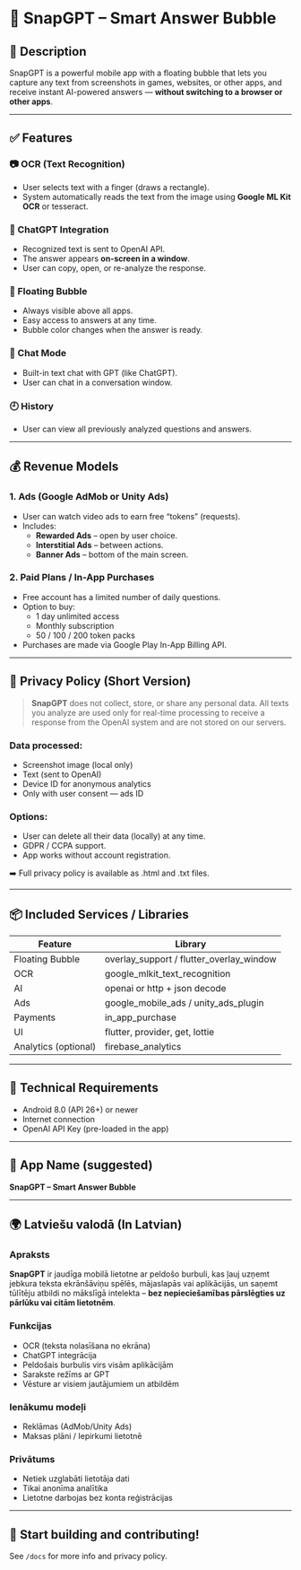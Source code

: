 # 📱 SnapGPT – Smart Answer Bubble

## 🌟 Description

SnapGPT is a powerful mobile app with a floating bubble that lets you capture any text from screenshots in games, websites, or other apps, and receive instant AI-powered answers — **without switching to a browser or other apps**.

---

## ✅ Features

### 📷 OCR (Text Recognition)

- User selects text with a finger (draws a rectangle).
- System automatically reads the text from the image using **Google ML Kit OCR** or tesseract.

### 🤖 ChatGPT Integration

- Recognized text is sent to OpenAI API.
- The answer appears **on-screen in a window**.
- User can copy, open, or re-analyze the response.

### 🔘 Floating Bubble

- Always visible above all apps.
- Easy access to answers at any time.
- Bubble color changes when the answer is ready.

### 💬 Chat Mode

- Built-in text chat with GPT (like ChatGPT).
- User can chat in a conversation window.

### 🕘 History

- User can view all previously analyzed questions and answers.

---

## 💰 Revenue Models

### 1. **Ads (Google AdMob or Unity Ads)**

- User can watch video ads to earn free “tokens” (requests).
- Includes:
  - **Rewarded Ads** – open by user choice.
  - **Interstitial Ads** – between actions.
  - **Banner Ads** – bottom of the main screen.

### 2. **Paid Plans / In-App Purchases**

- Free account has a limited number of daily questions.
- Option to buy:
  - 1 day unlimited access
  - Monthly subscription
  - 50 / 100 / 200 token packs
- Purchases are made via Google Play In-App Billing API.

---

## 🔐 Privacy Policy (Short Version)

> **SnapGPT** does not collect, store, or share any personal data. All texts you analyze are used only for real-time processing to receive a response from the OpenAI system and are not stored on our servers.

### Data processed:

- Screenshot image (local only)
- Text (sent to OpenAI)
- Device ID for anonymous analytics
- Only with user consent — ads ID

### Options:

- User can delete all their data (locally) at any time.
- GDPR / CCPA support.
- App works without account registration.

➡️ Full privacy policy is available as .html and .txt files.

---

## 📦 Included Services / Libraries

| Feature                | Library                                   |
| ---------------------- | ------------------------------------------|
| Floating Bubble        | overlay_support / flutter_overlay_window  |
| OCR                    | google_mlkit_text_recognition             |
| AI                     | openai or http + json decode              |
| Ads                    | google_mobile_ads / unity_ads_plugin      |
| Payments               | in_app_purchase                           |
| UI                     | flutter, provider, get, lottie            |
| Analytics (optional)   | firebase_analytics                        |

---

## 🧠 Technical Requirements

- Android 8.0 (API 26+) or newer
- Internet connection
- OpenAI API Key (pre-loaded in the app)

---

## 📲 App Name (suggested)

**SnapGPT – Smart Answer Bubble**

---

## 🌍 Latviešu valodā (In Latvian)

### Apraksts

**SnapGPT** ir jaudīga mobilā lietotne ar peldošo burbuli, kas ļauj uzņemt jebkura teksta ekrānšāviņu spēlēs, mājaslapās vai aplikācijās, un saņemt tūlītēju atbildi no mākslīgā intelekta – **bez nepieciešamības pārslēgties uz pārlūku vai citām lietotnēm**.

### Funkcijas

- OCR (teksta nolasīšana no ekrāna)
- ChatGPT integrācija
- Peldošais burbulis virs visām aplikācijām
- Sarakste režīms ar GPT
- Vēsture ar visiem jautājumiem un atbildēm

### Ienākumu modeļi

- Reklāmas (AdMob/Unity Ads)
- Maksas plāni / Iepirkumi lietotnē

### Privātums

- Netiek uzglabāti lietotāja dati
- Tikai anonīma analītika
- Lietotne darbojas bez konta reģistrācijas

---

## 🚀 Start building and contributing!

See `/docs` for more info and privacy policy.
